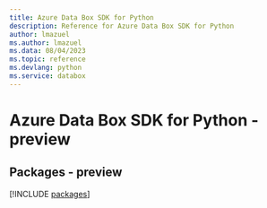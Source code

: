```yaml
---
title: Azure Data Box SDK for Python
description: Reference for Azure Data Box SDK for Python
author: lmazuel
ms.author: lmazuel
ms.data: 08/04/2023
ms.topic: reference
ms.devlang: python
ms.service: databox
---
```

# Azure Data Box SDK for Python - preview
## Packages - preview
[!INCLUDE [packages](data-box-index.md)]